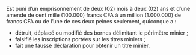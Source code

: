 Est puni d’un emprisonnement de deux (02) mois à deux (02) ans et d’une amende de cent mille (100.000) francs CFA à un million (1.000.000) de francs CFA ou de l’une de ces deux peines seulement, quiconque a :
- détruit, déplacé ou modifié des bornes délimitant le périmètre minier ;
- falsifié les inscriptions portées sur les titres miniers ;
- fait une fausse déclaration pour obtenir un titre minier.